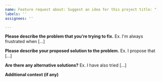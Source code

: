 ```yaml
---
name: Feature request about: Suggest an idea for this project title: "[FEATURE]"
labels: ''
assignees: ''

---
```


**Please describe the problem that you're trying to fix.**
Ex. I'm always frustrated when [...]

**Please describe your proposed solution to the problem.**
Ex. I propose that [...]

**Are there any alternative solutions?**
Ex. I have also tried [...]

**Additional context (if any)**
